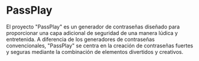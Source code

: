 # PassPlay
El proyecto "PassPlay" es un generador de contraseñas diseñado para proporcionar una capa adicional de seguridad de una manera lúdica y entretenida. A diferencia de los generadores de contraseñas convencionales, "PassPlay" se centra en la creación de contraseñas fuertes y seguras mediante la combinación de elementos divertidos y creativos.
